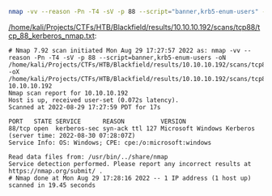 ```bash
nmap -vv --reason -Pn -T4 -sV -p 88 --script="banner,krb5-enum-users" -oN "/home/kali/Projects/CTFs/HTB/Blackfield/results/10.10.10.192/scans/tcp88/tcp_88_kerberos_nmap.txt" -oX "/home/kali/Projects/CTFs/HTB/Blackfield/results/10.10.10.192/scans/tcp88/xml/tcp_88_kerberos_nmap.xml" 10.10.10.192
```

[/home/kali/Projects/CTFs/HTB/Blackfield/results/10.10.10.192/scans/tcp88/tcp_88_kerberos_nmap.txt](file:///home/kali/Projects/CTFs/HTB/Blackfield/results/10.10.10.192/scans/tcp88/tcp_88_kerberos_nmap.txt):

```
# Nmap 7.92 scan initiated Mon Aug 29 17:27:57 2022 as: nmap -vv --reason -Pn -T4 -sV -p 88 --script=banner,krb5-enum-users -oN /home/kali/Projects/CTFs/HTB/Blackfield/results/10.10.10.192/scans/tcp88/tcp_88_kerberos_nmap.txt -oX /home/kali/Projects/CTFs/HTB/Blackfield/results/10.10.10.192/scans/tcp88/xml/tcp_88_kerberos_nmap.xml 10.10.10.192
Nmap scan report for 10.10.10.192
Host is up, received user-set (0.072s latency).
Scanned at 2022-08-29 17:27:59 PDT for 17s

PORT   STATE SERVICE      REASON          VERSION
88/tcp open  kerberos-sec syn-ack ttl 127 Microsoft Windows Kerberos (server time: 2022-08-30 07:28:07Z)
Service Info: OS: Windows; CPE: cpe:/o:microsoft:windows

Read data files from: /usr/bin/../share/nmap
Service detection performed. Please report any incorrect results at https://nmap.org/submit/ .
# Nmap done at Mon Aug 29 17:28:16 2022 -- 1 IP address (1 host up) scanned in 19.45 seconds

```
